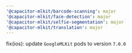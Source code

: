 ```yaml
---
'@capacitor-mlkit/barcode-scanning': major
'@capacitor-mlkit/face-detection': major
'@capacitor-mlkit/selfie-segmentation': major
'@capacitor-mlkit/translation': major
---
```


fix(ios): update `GoogleMLKit` pods to version `7.0.0`
